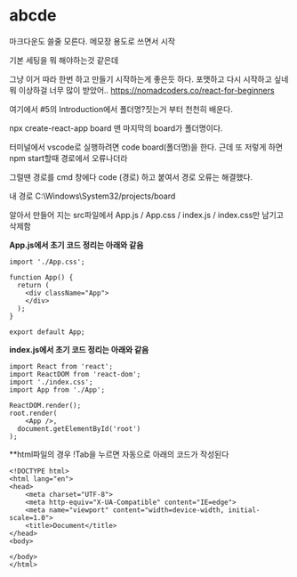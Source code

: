 # abcde

마크다운도 쓸줄 모른다. 메모장 용도로 쓰면서 시작

기본 세팅을 뭐 해야하는것 같은데 

그냥 이거 따라 한번 하고 만들기 시작하는게 좋은듯 하다. 포맷하고 다시 시작하고 싶네 뭐 이상하걸 너무 많이 받았어..
https://nomadcoders.co/react-for-beginners

여기에서 #5의 Introduction에서 폴더명?짓는거 부터 천천히 배운다.

npx create-react-app board 맨 마지막의 board가 폴더명이다. 

터미널에서 vscode로 실행하려면 code board(폴더명)을 한다. 근데 또 저렇게 하면 npm start할때 경로에서 오류나더라

그럴땐 경로를 cmd 창에다 code (경로) 하고 붙여서 경로 오류는 해결했다.

내 경로 C:\Windows\System32/projects/board




알아서 만들어 지는 src파일에서 App.js / App.css / index.js / index.css만 남기고 삭제함


**App.js에서 초기 코드 정리는 아래와 같음**
```
import './App.css';

function App() {
  return (
    <div className="App">
    </div>
  );
}

export default App;
```



**index.js에서 초기 코드 정리는 아래와 같음**
```
import React from 'react';
import ReactDOM from 'react-dom';
import './index.css';
import App from './App';

ReactDOM.render();
root.render(
    <App />,
  document.getElementById('root')
);
```


**html파일의 경우 !Tab을 누르면 자동으로 아래의 코드가 작성된다
```
<!DOCTYPE html>
<html lang="en">
<head>
    <meta charset="UTF-8">
    <meta http-equiv="X-UA-Compatible" content="IE=edge">
    <meta name="viewport" content="width=device-width, initial-scale=1.0">
    <title>Document</title>
</head>
<body>
    
</body>
</html>
```
